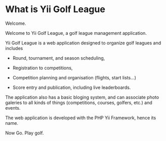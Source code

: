 What is Yii Golf League
=======================

Welcome.

Welcome to Yii Golf League, a golf league management application.
 

Yii Golf League is a web application designed to organize golf leagues and includes

-   Round, tournament, and season scheduling,

-   Registration to competitions,

-   Competition planning and organisation (flights, start lists…)

-   Score entry and publication, including live leaderboards.

The application also has a basic bloging system, and can associate photo galeries
to all kinds of things (competitions, courses, golfers, etc.) and events.


The web application is developed with the PHP Yii Framework, hence its name.


Now Go. Play golf.
